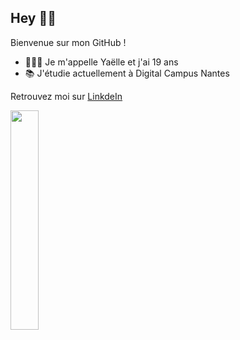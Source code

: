 ## Hey 👋🏼

Bienvenue sur mon GitHub !

 - 👩🏽‍💻 Je m'appelle Yaëlle et j'ai 19 ans
 - 📚 J'étudie actuellement à Digital Campus Nantes
 
 Retrouvez moi sur [LinkdeIn](https://www.linkedin.com/in/yaëlle-plumail-5b76481b7/)
 
 
<img width="30%" src=https://media.giphy.com/media/iJPWKfXhged2BkmhTS/giphy.gif>

